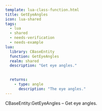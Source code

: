 ```yaml
---
template: lua-class-function.html
title: GetEyeAngles
icon: lua-shared
tags:
  - lua
  - shared
  - needs-verification
  - needs-example
lua:
  library: CBaseEntity
  function: GetEyeAngles
  realm: shared
  description: "Get eye angles."
  
  
  returns:
    - type: angle
      description: "The eye angles."
---
```


<div class="lua__search__keywords">
CBaseEntity:GetEyeAngles &#x2013; Get eye angles.
</div>
